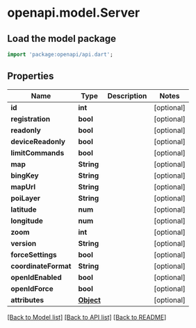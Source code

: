 # openapi.model.Server

## Load the model package
```dart
import 'package:openapi/api.dart';
```

## Properties
Name | Type | Description | Notes
------------ | ------------- | ------------- | -------------
**id** | **int** |  | [optional] 
**registration** | **bool** |  | [optional] 
**readonly** | **bool** |  | [optional] 
**deviceReadonly** | **bool** |  | [optional] 
**limitCommands** | **bool** |  | [optional] 
**map** | **String** |  | [optional] 
**bingKey** | **String** |  | [optional] 
**mapUrl** | **String** |  | [optional] 
**poiLayer** | **String** |  | [optional] 
**latitude** | **num** |  | [optional] 
**longitude** | **num** |  | [optional] 
**zoom** | **int** |  | [optional] 
**version** | **String** |  | [optional] 
**forceSettings** | **bool** |  | [optional] 
**coordinateFormat** | **String** |  | [optional] 
**openIdEnabled** | **bool** |  | [optional] 
**openIdForce** | **bool** |  | [optional] 
**attributes** | [**Object**](.md) |  | [optional] 

[[Back to Model list]](../README.md#documentation-for-models) [[Back to API list]](../README.md#documentation-for-api-endpoints) [[Back to README]](../README.md)


